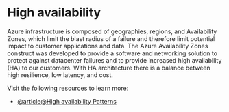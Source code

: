 # High availability

Azure infrastructure is composed of geographies, regions, and Availability Zones, which limit the blast radius of a failure and therefore limit potential impact to customer applications and data. The Azure Availability Zones construct was developed to provide a software and networking solution to protect against datacenter failures and to provide increased high availability (HA) to our customers. With HA architecture there is a balance between high resilience, low latency, and cost.

Visit the following resources to learn more:

- [@article@High availability Patterns](https://learn.microsoft.com/en-us/azure/architecture/framework/resiliency/reliability-patterns#high-availability)